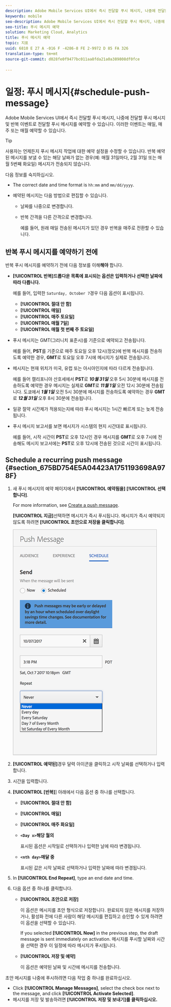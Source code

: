 ```yaml
---
description: Adobe Mobile Services UI에서 즉시 전달할 푸시 메시지, 나중에 전달할 푸시 메시지 및 반복 이벤트로 전달할 푸시 메시지를 예약할 수 있습니다. 이러한 이벤트는 매일, 매주 또는 매월 예약할 수 있습니다.
keywords: mobile
seo-description: Adobe Mobile Services UI에서 즉시 전달할 푸시 메시지, 나중에 전달할 푸시 메시지 및 반복 이벤트로 전달할 푸시 메시지를 예약할 수 있습니다. 이러한 이벤트는 매일, 매주 또는 매월 예약할 수 있습니다.
seo-title: 푸시 메시지 예약
solution: Marketing Cloud, Analytics
title: 푸시 메시지 예약
topic: 지표
uuid: 6810 E 27 A -016 F -4286-8 FE 2-9972 D 85 FA 326
translation-type: tm+mt
source-git-commit: d028fe0f9477bc011aa8fda21a0a389808df0fce

---
```



# 일정: 푸시 메시지{#schedule-push-message}

Adobe Mobile Services UI에서 즉시 전달할 푸시 메시지, 나중에 전달할 푸시 메시지 및 반복 이벤트로 전달할 푸시 메시지를 예약할 수 있습니다. 이러한 이벤트는 매일, 매주 또는 매월 예약할 수 있습니다.

>[!TIP]
>
>사용자는 언제든지 푸시 메시지 작업에 대한 예약 설정을 수정할 수 있습니다. 반복 예약된 메시지를 보낼 수 있는 해당 날짜가 없는 경우(예: 매월 31일마다, 2월 31일 또는 매월 5번째 화요일) 메시지가 전송되지 않습니다.

다음 정보를 숙지하십시오.

* The correct date and time format is `hh:mm` and `mm/dd/yyyy`.

* 예약된 메시지는 다음 방법으로 편집할 수 있습니다.

   * 날짜를 나중으로 변경합니다.
   * 반복 간격을 다른 간격으로 변경합니다.

      예를 들어, 원래 매일 전송된 메시지가 있던 경우 반복을 매주로 전환할 수 있습니다.

## 반복 푸시 메시지를 예약하기 전에

반복 푸시 메시지를 예약하기 전에 다음 정보를 이해&#x200B;**해야** 합니다.

* **[!UICONTROL 반복]드롭다운 목록에 표시되는 옵션은 입력하거나 선택한 날짜에 따라 다릅니다.**

   예를 들어, 입력한 `Saturday, October 7`경우 다음 옵션이 표시됩니다.

   * **[!UICONTROL 절대 안 함]**
   * **[!UICONTROL 매일]**
   * **[!UICONTROL 매주 토요일]**
   * **[!UICONTROL 매월 7일]**
   * **[!UICONTROL 매월 첫 번째 주 토요일]**

* 푸시 메시지는 GMT(그리니치 표준시)를 기준으로 예약되고 전송됩니다.

   예를 들어, **PST**&#x200B;를 기준으로 매주 토요일 오후 12시(정오)에 반복 메시지를 전송하도록 예약한 경우, **GMT**&#x200B;로 토요일 오후 7시에 메시지가 실제로 전송됩니다.
* 메시지는 현재 위치가 미국, 유럽 또는 아시아인지에 따라 다르게 전송됩니다.

   예를 들어 캘리포니아 산호세에서 **PST**&#x200B;로 ***10월 31일*** 오후 5시 30분에 메시지를 전송하도록 예약한 경우 메시지는 실제로 **GMT**&#x200B;로 ***11월 1일*** 오전 12시 30분에 전송됩니다. 도쿄에서 ***1월 1일*** 오전 5시 30분에 메시지를 전송하도록 예약하는 경우 **GMT**&#x200B;로 ***12월 31일*** 오후 8시 30분에 전송됩니다.
* 일광 절약 시간제가 적용되는지에 따라 푸시 메시지는 1시간 빠르게 또는 늦게 전송됩니다.
* 푸시 메시지 보고서를 보면 메시지가 시스템의 현지 시간대로 표시됩니다.

   예를 들어, 시작 시간이 **PST**&#x200B;로 오후 12시인 경우 메시지를 **GMT**&#x200B;로 오후 7시에 전송해도 메시지 보고서에는 **PST**&#x200B;로 오후 12시에 전송된 것으로 시간이 표시됩니다.

## Schedule a recurring push message {#section_675BD754E5A04423A1751193698A978F}

1. 새 푸시 메시지의 예약 페이지에서 **[!UICONTROL 예약됨을]** **[!UICONTROL 선택합니다]**.

   For more information, see [Create a push message](/help/using/in-app-messaging/t-create-push-message/t-create-push-message.md).

   **[!UICONTROL 지금]**&#x200B;선택하면 메시지가 즉시 푸시됩니다. 메시지가 즉시 예약되지 않도록 하려면 **[!UICONTROL 초안으로 저장을 클릭합니다]**.

   ![](assets/schedule-push-message.png)

1. **[!UICONTROL 예약된]**&#x200B;경우 달력 아이콘을 클릭하고 시작 날짜를 선택하거나 입력합니다.
1. 시간을 입력합니다. 
1. **[!UICONTROL [반복]**] 아래에서 다음 옵션 중 하나를 선택합니다.

   * **[!UICONTROL 절대 안 함]**
   * **[!UICONTROL 매일]**
   * **[!UICONTROL 매주 화요일]**
   * **`<Day x>`해당 월의**

      표시된 옵션은 시작일로 선택하거나 입력한 날에 따라 변경됩니다.
   * **`<nth day>`매달 중**

      표시된 값은 시작 날짜로 선택하거나 입력한 날짜에 따라 변경됩니다.

1. In **[!UICONTROL End Repeat]**, type an end date and time.
1. 다음 옵션 중 하나를 클릭합니다.

   * **[!UICONTROL 초안으로 저장]**

      이 옵션은 메시지를 초안 형식으로 저장합니다. 완료되지 않은 메시지를 저장하거나, 활성화 전에 다른 사람이 해당 메시지를 편집하고 승인할 수 있게 하려면 이 옵션을 선택할 수 있습니다.

      If you selected **[!UICONTROL Now]** in the previous step, the draft message is sent immediately on activation. 메시지를 푸시할 날짜와 시간을 선택한 경우 이 일정에 따라 메시지가 푸시됩니다.

   * **[!UICONTROL 저장 및 예약]**

      이 옵션은 예약된 날짜 및 시간에 메시지를 전송합니다.

초안 메시지를 나중에 푸시하려면 다음 작업 중 하나를 완료하십시오.

* Click **[!UICONTROL Manage Messages]**, select the check box next to the message, and click **[!UICONTROL Activate Selected]**.
* 메시지를 저장 및 발송하려면 **[!UICONTROL 저장 및 보내기]를 클릭하십시오.**
